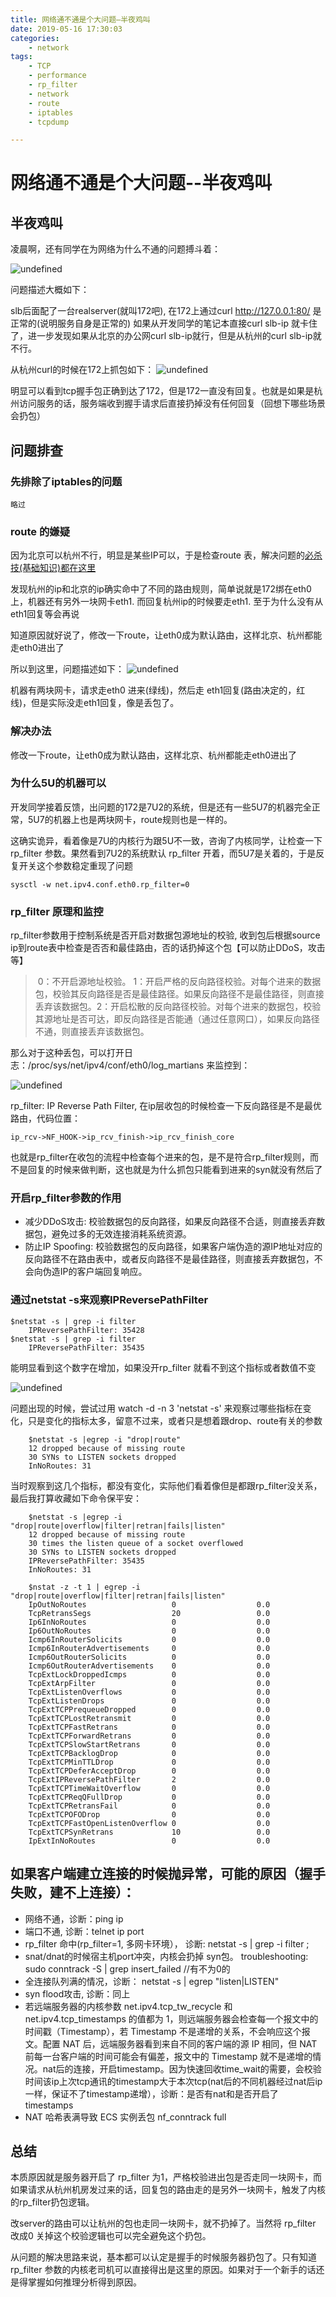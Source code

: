 ```yaml
---
title: 网络通不通是个大问题–半夜鸡叫
date: 2019-05-16 17:30:03
categories:
    - network
tags:
    - TCP
    - performance
    - rp_filter
    - network
    - route
    - iptables
    - tcpdump

---
```


# 网络通不通是个大问题--半夜鸡叫

## 半夜鸡叫


凌晨啊，还有同学在为网络为什么不通的问题搏斗着：

![undefined](/images/951413iMgBlog/1557909424085-04a7111c-fee8-440f-ba22-411dd70cbba0.png) 


问题描述大概如下：

slb后面配了一台realserver(就叫172吧), 在172上通过curl http://127.0.0.1:80/ 是正常的(说明服务自身是正常的)
如果从开发同学的笔记本直接curl slb-ip 就卡住了，进一步发现如果从北京的办公网curl slb-ip就行，但是从杭州的curl slb-ip就不行。

从杭州curl的时候在172上抓包如下：
![undefined](/images/951413iMgBlog/1557909749498-452acc94-f04b-48bf-803f-f1acb21dd4b2.png) 

明显可以看到tcp握手包正确到达了172，但是172一直没有回复。也就是如果是杭州访问服务的话，服务端收到握手请求后直接扔掉没有任何回复（回想下哪些场景会扔包）

## 问题排查

### 先排除了iptables的问题

	略过

### route 的嫌疑

因为北京可以杭州不行，明显是某些IP可以，于是检查route 表，解决问题的[必杀技(基础知识)都在这里](https://www.atatech.org/articles/80573)
	
发现杭州的ip和北京的ip确实命中了不同的路由规则，简单说就是172绑在eth0上，机器还有另外一块网卡eth1. 而回复杭州ip的时候要走eth1. 至于为什么没有从eth1回复等会再说
	
知道原因就好说了，修改一下route，让eth0成为默认路由，这样北京、杭州都能走eth0进出了
	
所以到这里，问题描述如下：
	![undefined](/images/951413iMgBlog/1557910281403-59a60a80-5edf-472d-827c-b2c8d6db903f.png) 
	
机器有两块网卡，请求走eth0 进来(绿线)，然后走 eth1回复(路由决定的，红线)，但是实际没走eth1回复，像是丢包了。
	

### 解决办法

修改一下route，让eth0成为默认路由，这样北京、杭州都能走eth0进出了
	
### 为什么5U的机器可以

开发同学接着反馈，出问题的172是7U2的系统，但是还有一些5U7的机器完全正常，5U7的机器上也是两块网卡，route规则也是一样的。
	
这确实诡异，看着像是7U的内核行为跟5U不一致，咨询了内核同学，让检查一下 rp_filter 参数。果然看到7U2的系统默认 rp_filter 开着，而5U7是关着的，于是反复开关这个参数稳定重现了问题	

```
sysctl -w net.ipv4.conf.eth0.rp_filter=0 
```

### rp_filter 原理和监控

rp_filter参数用于控制系统是否开启对数据包源地址的校验, 收到包后根据source ip到route表中检查是否否和最佳路由，否的话扔掉这个包【可以防止DDoS，攻击等】

> ​    0：不开启源地址校验。
> ​	1：开启严格的反向路径校验。对每个进来的数据包，校验其反向路径是否是最佳路径。如果反向路径不是最佳路径，则直接丢弃该数据包。
> ​	2：开启松散的反向路径校验。对每个进来的数据包，校验其源地址是否可达，即反向路径是否能通（通过任意网口），如果反向路径不通，则直接丢弃该数据包。

那么对于这种丢包，可以打开日志：/proc/sys/net/ipv4/conf/eth0/log_martians 来监控到：

![undefined](/images/951413iMgBlog/1557910737844-1ee231f0-1ddd-4dee-ac07-3b23f9659878.png)

rp_filter: IP Reverse Path Filter, 在ip层收包的时候检查一下反向路径是不是最优路由，代码位置：

	ip_rcv->NF_HOOK->ip_rcv_finish->ip_rcv_finish_core

也就是rp_filter在收包的流程中检查每个进来的包，是不是符合rp_filter规则，而不是回复的时候来做判断，这也就是为什么抓包只能看到进来的syn就没有然后了

### 开启rp_filter参数的作用

- 减少DDoS攻击: 校验数据包的反向路径，如果反向路径不合适，则直接丢弃数据包，避免过多的无效连接消耗系统资源。
- 防止IP Spoofing: 校验数据包的反向路径，如果客户端伪造的源IP地址对应的反向路径不在路由表中，或者反向路径不是最佳路径，则直接丢弃数据包，不会向伪造IP的客户端回复响应。

### 通过netstat -s来观察IPReversePathFilter

	$netstat -s | grep -i filter
		IPReversePathFilter: 35428
	$netstat -s | grep -i filter
		IPReversePathFilter: 35435

能明显看到这个数字在增加，如果没开rp_filter 就看不到这个指标或者数值不变

![undefined](/images/951413iMgBlog/1557975265195-ef0ed7c0-61be-452b-a27e-6d395b4aaff3.png) 

问题出现的时候，尝试过用 watch -d -n 3 'netstat -s' 来观察过哪些指标在变化，只是变化的指标太多，留意不过来，或者只是想着跟drop、route有关的参数

```
	$netstat -s |egrep -i "drop|route"
    12 dropped because of missing route
    30 SYNs to LISTEN sockets dropped
    InNoRoutes: 31
```

当时观察到这几个指标，都没有变化，实际他们看着像但是都跟rp_filter没关系，最后我打算收藏如下命令保平安：

```
	$netstat -s |egrep -i "drop|route|overflow|filter|retran|fails|listen"
    12 dropped because of missing route
    30 times the listen queue of a socket overflowed
    30 SYNs to LISTEN sockets dropped
    IPReversePathFilter: 35435
    InNoRoutes: 31
	
	$nstat -z -t 1 | egrep -i "drop|route|overflow|filter|retran|fails|listen"
	IpOutNoRoutes                   0                  0.0
	TcpRetransSegs                  20                 0.0
	Ip6InNoRoutes                   0                  0.0
	Ip6OutNoRoutes                  0                  0.0
	Icmp6InRouterSolicits           0                  0.0
	Icmp6InRouterAdvertisements     0                  0.0
	Icmp6OutRouterSolicits          0                  0.0
	Icmp6OutRouterAdvertisements    0                  0.0
	TcpExtLockDroppedIcmps          0                  0.0
	TcpExtArpFilter                 0                  0.0
	TcpExtListenOverflows           0                  0.0
	TcpExtListenDrops               0                  0.0
	TcpExtTCPPrequeueDropped        0                  0.0
	TcpExtTCPLostRetransmit         0                  0.0
	TcpExtTCPFastRetrans            0                  0.0
	TcpExtTCPForwardRetrans         0                  0.0
	TcpExtTCPSlowStartRetrans       0                  0.0
	TcpExtTCPBacklogDrop            0                  0.0
	TcpExtTCPMinTTLDrop             0                  0.0
	TcpExtTCPDeferAcceptDrop        0                  0.0
	TcpExtIPReversePathFilter       2                  0.0
	TcpExtTCPTimeWaitOverflow       0                  0.0
	TcpExtTCPReqQFullDrop           0                  0.0
	TcpExtTCPRetransFail            0                  0.0
	TcpExtTCPOFODrop                0                  0.0
	TcpExtTCPFastOpenListenOverflow 0                  0.0
	TcpExtTCPSynRetrans             10                 0.0
	IpExtInNoRoutes                 0                  0.0
```

## 如果客户端建立连接的时候抛异常，可能的原因（握手失败，建不上连接）：

- 网络不通，诊断：ping ip
- 端口不通,  诊断：telnet ip port
- rp_filter 命中(rp_filter=1, 多网卡环境）， 诊断:  netstat -s | grep -i filter ;
- snat/dnat的时候宿主机port冲突，内核会扔掉 syn包。 troubleshooting: sudo conntrack -S | grep  insert_failed //有不为0的
- 全连接队列满的情况，诊断： netstat -s | egrep "listen|LISTEN"  
- syn flood攻击, 诊断：同上
- 若远端服务器的内核参数 net.ipv4.tcp_tw_recycle 和 net.ipv4.tcp_timestamps 的值都为 1，则远端服务器会检查每一个报文中的时间戳（Timestamp），若 Timestamp 不是递增的关系，不会响应这个报文。配置 NAT 后，远端服务器看到来自不同的客户端的源 IP 相同，但 NAT 前每一台客户端的时间可能会有偏差，报文中的 Timestamp 就不是递增的情况。nat后的连接，开启timestamp。因为快速回收time_wait的需要，会校验时间该ip上次tcp通讯的timestamp大于本次tcp(nat后的不同机器经过nat后ip一样，保证不了timestamp递增），诊断：是否有nat和是否开启了timestamps
- NAT 哈希表满导致 ECS 实例丢包 nf_conntrack full

## 总结

本质原因就是服务器开启了 rp_filter 为1，严格校验进出包是否走同一块网卡，而如果请求从杭州机房发过来的话，回复包的路由走的是另外一块网卡，触发了内核的rp_filter扔包逻辑。

改server的路由可以让杭州的包也走同一块网卡，就不扔掉了。当然将 rp_filter 改成0 关掉这个校验逻辑也可以完全避免这个扔包。

从问题的解决思路来说，基本都可以认定是握手的时候服务器扔包了。只有知道 rp_filter 参数的内核老司机可以直接得出是这里的原因。如果对于一个新手的话还是得掌握如何推理分析得到原因。